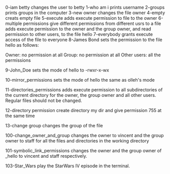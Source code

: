 0-iam betty changes the user to betty
1-who am i prints username
2-groups prints groups in the computer
3-new owner changes the file owner
4-empty creats empty file
5-execute adds execute permission to file to the owner
6-multiple permissions give different permissions from different usrs to a file  adds execute permission to the owner and the group owner, and read permission to other users, to the file hello
7-everybody grants execute access of the file to everyone
8-James Bond sets the permission to the file hello as follows:

Owner: no permission at all
Group: no permission at all
Other users: all the permissions

9-John_Doe sets the mode of hello to -rwxr-x-wx

10-mirror_permissions sets the mode of hello the same as olleh's mode

11-directories_permissions adds execute permission to all subdirectories of the current directory for the owner, the group owner and all other users. Regular files should not be changed.

12-directory permission create directory my dir and give permission 755 at the same time

13-change group changes the group of the file

100-change_owner_and_group changes the owner to vincent and the group owner to staff for all the files and directories in the working directory

101-symbolic_link_permissions changes the owner and the group owner of _hello to vincent and staff respectively.

103-Star_Wars play the StarWars IV episode in the terminal.


